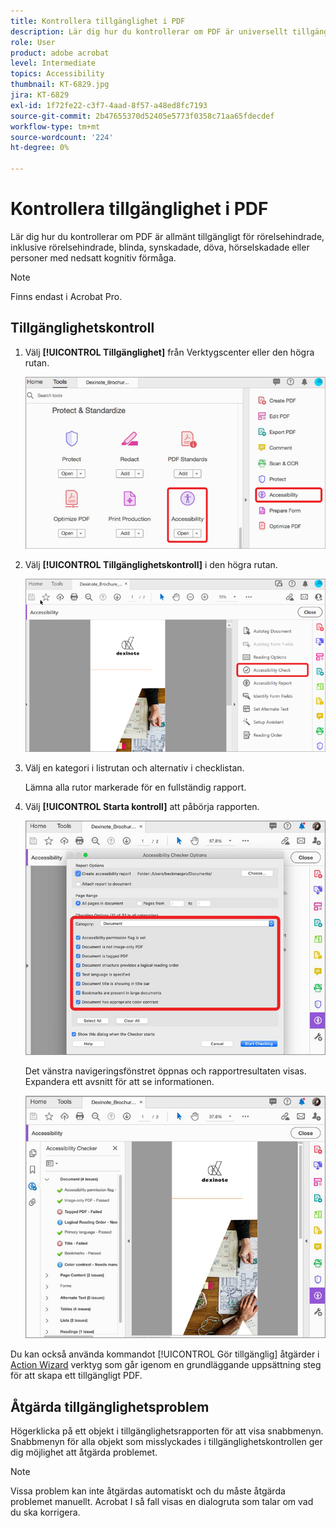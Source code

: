 ```yaml
---
title: Kontrollera tillgänglighet i PDF
description: Lär dig hur du kontrollerar om PDF är universellt tillgängligt för funktionshindrade
role: User
product: adobe acrobat
level: Intermediate
topics: Accessibility
thumbnail: KT-6829.jpg
jira: KT-6829
exl-id: 1f72fe22-c3f7-4aad-8f57-a48ed8fc7193
source-git-commit: 2b47655370d52405e5773f0358c71aa65fdecdef
workflow-type: tm+mt
source-wordcount: '224'
ht-degree: 0%

---
```


# Kontrollera tillgänglighet i PDF

Lär dig hur du kontrollerar om PDF är allmänt tillgängligt för rörelsehindrade, inklusive rörelsehindrade, blinda, synskadade, döva, hörselskadade eller personer med nedsatt kognitiv förmåga.

>[!NOTE]
>
>Finns endast i Acrobat Pro.

## Tillgänglighetskontroll

1. Välj **[!UICONTROL Tillgänglighet]** från Verktygscenter eller den högra rutan.

   ![Hjälpmedelssteg 1](../assets/Accessibility_1.png)

1. Välj **[!UICONTROL Tillgänglighetskontroll]** i den högra rutan.

   ![Tillgänglighetssteg 2](../assets/Accessibility_2.png)

1. Välj en kategori i listrutan och alternativ i checklistan.

   Lämna alla rutor markerade för en fullständig rapport.

1. Välj **[!UICONTROL Starta kontroll]** att påbörja rapporten.

   ![Tillgänglighetssteg 3](../assets/Accessibility_3.png)

   Det vänstra navigeringsfönstret öppnas och rapportresultaten visas. Expandera ett avsnitt för att se informationen.

   ![Tillgänglighetssteg 4](../assets/Accessibility_4.png)

Du kan också använda kommandot [!UICONTROL Gör tillgänglig] åtgärder i [Action Wizard](https://experienceleague.adobe.com/docs/document-cloud-learn/acrobat-learning/advanced-tasks/action.html) verktyg som går igenom en grundläggande uppsättning steg för att skapa ett tillgängligt PDF.

## Åtgärda tillgänglighetsproblem

Högerklicka på ett objekt i tillgänglighetsrapporten för att visa snabbmenyn. Snabbmenyn för alla objekt som misslyckades i tillgänglighetskontrollen ger dig möjlighet att åtgärda problemet.

>[!NOTE]
>
>Vissa problem kan inte åtgärdas automatiskt och du måste åtgärda problemet manuellt. Acrobat I så fall visas en dialogruta som talar om vad du ska korrigera.